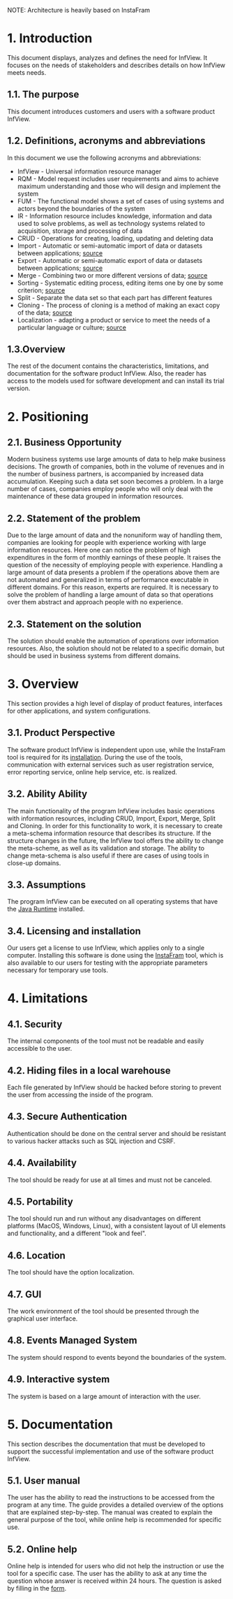 NOTE: Architecture is heavily based on InstaFram

# 1. Introduction

This document displays, analyzes and defines the need for InfView. It focuses on the needs of stakeholders and describes details on how InfView meets needs.

## 1.1. The purpose

This document introduces customers and users with a software product InfView.

## 1.2. Definitions, acronyms and abbreviations

In this document we use the following acronyms and abbreviations:

* InfView - Universal information resource manager
* RQM - Model request includes user requirements and aims to achieve maximum understanding and those who will design and implement the system
* FUM - The functional model shows a set of cases of using systems and actors beyond the boundaries of the system
* IR - Information resource includes knowledge, information and data used to solve problems, as well as technology systems related to acquisition, storage and processing of data
* CRUD - Operations for creating, loading, updating and deleting data
* Import - Automatic or semi-automatic import of data or datasets between applications; [source](https://en.wikipedia.org/wiki/Import_and_export_of_data)
* Export - Automatic or semi-automatic export of data or datasets between applications; [source](https://en.wikipedia.org/wiki/Import_and_export_of_data)
* Merge - Combining two or more different versions of data; [source](https://www.techopedia.com/definition/1217/merge)
* Sorting - Systematic editing process, editing items one by one by some criterion; [source](https://en.wikipedia.org/wiki/Sorting)
* Split - Separate the data set so that each part has different features
* Cloning - The process of cloning is a method of making an exact copy of the data; [source](https://www.techopedia.com/definition/31923/cloning-programming)
* Localization - adapting a product or service to meet the needs of a particular language or culture; [source](https://searchcio.techtarget.com/definition/localization)

## 1.3.Overview

The rest of the document contains the characteristics, limitations, and documentation for the software product InfView. Also, the reader has access to the models used for software development and can install its trial version.

# 2. Positioning

## 2.1. Business Opportunity

Modern business systems use large amounts of data to help make business decisions. The growth of companies, both in the volume of revenues and in the number of business partners, is accompanied by increased data accumulation. Keeping such a data set soon becomes a problem. In a large number of cases, companies employ people who will only deal with the maintenance of these data grouped in information resources.

## 2.2. Statement of the problem

Due to the large amount of data and the nonuniform way of handling them, companies are looking for people with experience working with large information resources. Here one can notice the problem of high expenditures in the form of monthly earnings of these people. It raises the question of the necessity of employing people with experience. Handling a large amount of data presents a problem if the operations above them are not automated and generalized in terms of performance executable in different domains. For this reason, experts are required. It is necessary to solve the problem of handling a large amount of data so that operations over them abstract and approach people with no experience.

## 2.3. Statement on the solution

The solution should enable the automation of operations over information resources. Also, the solution should not be related to a specific domain, but should be used in business systems from different domains.

# 3. Overview

This section provides a high level of display of product features, interfaces for other applications, and system configurations.

## 3.1. Product Perspective

The software product InfView is independent upon use, while the InstaFram tool is required for its [installation](https://www.lazarjelic.com/ecloga/projects/infview/get.php?q=instafram). During the use of the tools, communication with external services such as user registration service, error reporting service, online help service, etc. is realized.

## 3.2. Ability Ability

The main functionality of the program InfView includes basic operations with information resources, including CRUD, Import, Export, Merge, Split and Cloning. In order for this functionality to work, it is necessary to create a meta-schema information resource that describes its structure. If the structure changes in the future, the InfView tool offers the ability to change the meta-scheme, as well as its validation and storage. The ability to change meta-schema is also useful if there are cases of using tools in close-up domains.

## 3.3. Assumptions

The program InfView can be executed on all operating systems that have the [Java Runtime](https://www.oracle.com/technetwork/java/javase/downloads/jre8-downloads-2133155.html) installed.

## 3.4. Licensing and installation

Our users get a license to use InfView, which applies only to a single computer. Installing this software is done using the [InstaFram](https://www.lazarjelic.com/ecloga/projects/infview/get.php?q=instafram) tool, which is also available to our users for testing with the appropriate parameters necessary for temporary use tools.

# 4. Limitations

## 4.1. Security

The internal components of the tool must not be readable and easily accessible to the user.

## 4.2. Hiding files in a local warehouse

Each file generated by InfView should be hacked before storing to prevent the user from accessing the inside of the program.

## 4.3. Secure Authentication

Authentication should be done on the central server and should be resistant to various hacker attacks such as SQL injection and CSRF.

## 4.4. Availability

The tool should be ready for use at all times and must not be canceled.

## 4.5. Portability

The tool should run and run without any disadvantages on different platforms (MacOS, Windows, Linux), with a consistent layout of UI elements and functionality, and a different "look and feel".

## 4.6. Location

The tool should have the option localization.

## 4.7. GUI

The work environment of the tool should be presented through the graphical user interface.

## 4.8. Events Managed System

The system should respond to events beyond the boundaries of the system.

## 4.9. Interactive system

The system is based on a large amount of interaction with the user.

# 5. Documentation

This section describes the documentation that must be developed to support the successful implementation and use of the software product InfView.

## 5.1. User manual

The user has the ability to read the instructions to be accessed from the program at any time. The guide provides a detailed overview of the options that are explained step-by-step. The manual was created to explain the general purpose of the tool, while online help is recommended for specific use.

## 5.2. Online help

Online help is intended for users who did not help the instruction or use the tool for a specific case. The user has the ability to ask at any time the question whose answer is received within 24 hours. The question is asked by filling in the [form](https://www.lazarjelic.com/ecloga/projects/software_admin/help.php).
